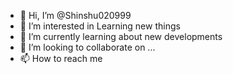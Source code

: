 - 👋 Hi, I’m @Shinshu020999
- 👀 I’m interested in Learning new things
- 🌱 I’m currently learning about new developments
- 💞️ I’m looking to collaborate on ...
- 📫 How to reach me

<!---
Shinshu020999/Shinshu020999 is a ✨ special ✨ repository because its `README.md` (this file) appears on your GitHub profile.
You can click the Preview link to take a look at your changes.
--->
